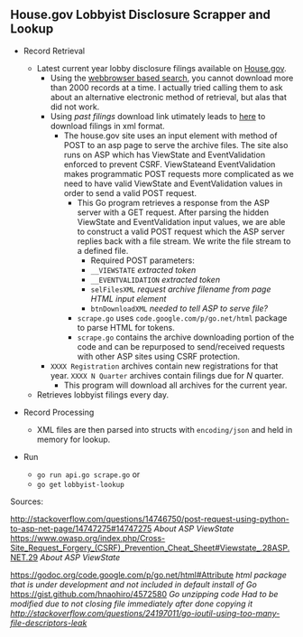<h2>House.gov Lobbyist Disclosure Scrapper and Lookup</h2>

- Record Retrieval
  - Latest current year lobby disclosure filings available on [House.gov](http://disclosures.house.gov/).
    - Using the [webbrowser based search](http://disclosures.house.gov/ld/ldsearch.aspx), you cannot download more than 2000 records at a time. I actually tried calling them to ask about an alternative electronic method of retrieval, but alas that did not work.
    - Using *past filings* download link utimately leads to [here](http://disclosures.house.gov/ld/LDDownload.aspx?KeepThis=true) to download filings in xml format.
      - The house.gov site uses an input element with method of POST to an asp page to serve the archive files. The site also runs on ASP which has ViewState and EventValidation enforced to prevent CSRF. ViewStateand EventValidation makes programmatic POST requests more complicated as we need to have valid ViewState and EventValidation values in order to send a valid POST request. 
        - This Go program retrieves a response from the ASP server with a GET request. After parsing the hidden ViewState and EventValidation input values, we are able to construct a valid POST request which the ASP server replies back with a file stream. We write the file stream to a defined file.  
          - Required POST parameters:
          - `__VIEWSTATE` *extracted token*
          - `__EVENTVALIDATION` *extracted token*
          - `selFilesXML` *request archive filename from page HTML input element*
          - `btnDownloadXML` *needed to tell ASP to serve file?*
        - `scrape.go` uses `code.google.com/p/go.net/html` package to parse HTML for tokens.
        - `scrape.go` contains the archive downloading portion of the code and can be repurposed to send/received requests with other ASP sites using CSRF protection. 
    - `XXXX Registration` archives contain new registrations for that year. `XXXX N Quarter` archives contain filings due for *N* quarter.
      - This program will download all archives for the current year.
  - Retrieves lobbyist filings every day. 


- Record Processing
  - XML files are then parsed into structs with `encoding/json` and held in memory for lookup.

- Run 
  - `go run api.go scrape.go`
or 
  - `go get` `lobbyist-lookup`

Sources:

http://stackoverflow.com/questions/14746750/post-request-using-python-to-asp-net-page/14747275#14747275 *About ASP ViewState*
https://www.owasp.org/index.php/Cross-Site_Request_Forgery_(CSRF)_Prevention_Cheat_Sheet#Viewstate_.28ASP.NET.29 *About ASP ViewState*

https://godoc.org/code.google.com/p/go.net/html#Attribute *html package that is under development and not included in default install of Go*
https://gist.github.com/hnaohiro/4572580 *Go unzipping code* *Had to be modified due to not closing file immediately after done copying it http://stackoverflow.com/questions/24197011/go-ioutil-using-too-many-file-descriptors-leak*
